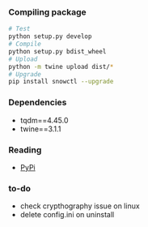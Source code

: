### Compiling package
```sh
# Test
python setup.py develop
# Compile
python setup.py bdist_wheel
# Upload
python -m twine upload dist/*
# Upgrade
pip install snowctl --upgrade
```

### Dependencies
- tqdm==4.45.0
- twine==3.1.1

### Reading
- [PyPi](https://dzone.com/articles/executable-package-pip-install)

### to-do
- check crypthography issue on linux
- delete config.ini on uninstall
